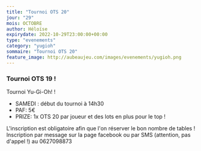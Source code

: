 ```yaml
---
title: "Tournoi OTS 20"
jour: "29"
mois: OCTOBRE
author: Héloïse
expirydate: 2022-10-29T23:00:00+00:00
type: "evenements"
category: "yugioh"
sommaire: "Tournoi OTS 20"
feature_image: http://aubeaujeu.com/images/evenements/yugioh.png
---
```

### Tournoi OTS 19 !

Tournoi Yu-Gi-Oh! !

- SAMEDI :  début du tournoi à 14h30
- PAF: 5€
- PRIZE: 1x OTS 20 par joueur et des lots en plus pour le top !

L'inscription est obligatoire afin que l'on réserver le bon nombre de tables !
Inscription par message sur la page facebook ou par SMS (attention, pas d'appel !) au 0627098873
